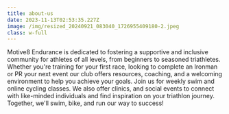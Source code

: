 ```yaml
---
title: about-us
date: 2023-11-13T02:53:35.227Z
image: /img/resized_20240921_083040_1726955409180-2.jpeg
class: w-full
---
```

Motive8 Endurance is dedicated to fostering a supportive and inclusive community for athletes of all levels, from beginners to seasoned triathletes. Whether you're training for your first race, looking to complete an Ironman or PR your next event our club offers resources, coaching, and a welcoming environment to help you achieve your goals. Join us for weekly swim and online cycling classes.  We also offer clinics, and social events to connect with like-minded individuals and find inspiration on your triathlon journey. Together, we'll swim, bike, and run our way to success!